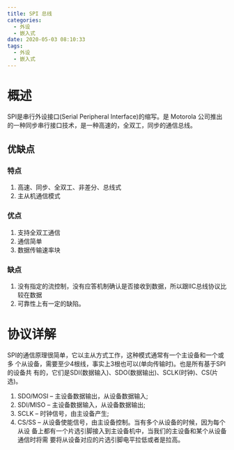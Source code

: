 ```yaml
---
title: SPI 总线
categories:
  - 外设
  - 嵌入式
date: 2020-05-03 08:10:33
tags:
  - 外设
  - 嵌入式
---
```


# 概述

SPI是串行外设接口(Serial Peripheral Interface)的缩写。是 Motorola 公司推出的一种同步串行接口技术，是一种高速的，全双工，同步的通信总线。

## 优缺点

### 特点

1. 高速、同步、全双工、非差分、总线式
1. 主从机通信模式

### 优点
1. 支持全双工通信
1. 通信简单
1. 数据传输速率块

### 缺点

1. 没有指定的流控制，没有应答机制确认是否接收到数据，所以跟IIC总线协议比较在数据
1. 可靠性上有一定的缺陷。

# 协议详解

SPI的通信原理很简单，它以主从方式工作，这种模式通常有一个主设备和一个或多
个从设备，需要至少4根线，事实上3根也可以(单向传输时)。也是所有基于SPI的设备共
有的，它们是SDI(数据输入)、SDO(数据输出)、SCLK(时钟)、CS(片选)。

1. SDO/MOSI – 主设备数据输出，从设备数据输入;
1. SDI/MISO – 主设备数据输入，从设备数据输出;
1. SCLK – 时钟信号，由主设备产生;
1. CS/SS – 从设备使能信号，由主设备控制。当有多个从设备的时候，因为每个从设
备上都有一个片选引脚接入到主设备机中，当我们的主设备和某个从设备通信时将需
要将从设备对应的片选引脚电平拉低或者是拉高。
